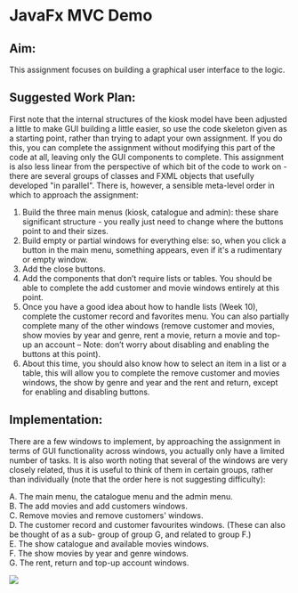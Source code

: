 # JavaFx MVC Demo

## Aim: 
This assignment focuses on building a graphical user interface to the logic. 
 
## Suggested Work Plan:  
First note that the internal structures of the kiosk model have been adjusted a little to make GUI building a little easier, so use the code skeleton given as a starting point, rather than trying to adapt your own assignment. If you do this, you can complete the assignment without modifying this part of the code at all, leaving only the GUI components to complete. 
This assignment is also less linear from the perspective of which bit of the code to work on - there are several groups of classes and FXML objects that usefully developed "in parallel". There is, however, a sensible meta-level order in which to approach the assignment: 

1. Build the three main menus (kiosk, catalogue and admin): these share significant structure - you really just need to change where the buttons point to and their sizes.   
2. Build empty or partial windows for everything else: so, when you click a button in the main menu, something appears, even if it's a rudimentary or empty window.   
3. Add the close buttons.   
4. Add the components that don’t require lists or tables. You should be able to complete the add customer and movie windows entirely at this point.   
5. Once you have a good idea about how to handle lists (Week 10), complete the customer record and favorites menu. You can also partially complete many of the other windows (remove customer and movies, show movies by year and genre, rent a movie, return a movie and top-up an account – Note: don’t worry about disabling and enabling the buttons at this point).   
6. About this time, you should also know how to select an item in a list or a table, this will allow you to complete the remove customer and movies windows, the show by genre and year and the rent and return, except for enabling and disabling buttons.   

## Implementation: 
There are a few windows to implement, by approaching the assignment in terms of GUI functionality across windows, you actually only have a limited number of tasks. 
It is also worth noting that several of the windows are very closely related, thus it is useful to think of them in certain groups, rather than individually (note that the order here is not suggesting difficulty): 

A. The main menu, the catalogue menu and the admin menu.  
B. The add movies and add customers windows.  
C. Remove movies and remove customers' windows.  
D. The customer record and customer favourites windows. (These can also be thought of as a sub- group of group G, and related to group F.)   
E. The show catalogue and available movies windows.  
F. The show movies by year and genre windows.  
G. The rent, return and top-up account windows.  


[![](http://img.youtube.com/vi/CitK_SdgAX4/0.jpg)](http://www.youtube.com/watch?v=CitK_SdgAX4 "")